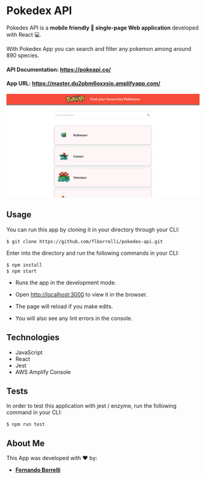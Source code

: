 # Pokedex API
Pokedex API is a **mobile friendly :iphone: single-page Web application** developed with React :computer:.  

With Pokedex App you can search and filter any pokemon among around 890 species.

#### API Documentation: https://pokeapi.co/

#### App URL: https://master.du2pbm6oxxsio.amplifyapp.com/

![](/public/images/home.png)

## Usage

You can run this app by cloning it in your directory through your CLI:

```
$ git clone https://github.com/flborrelli/pokedex-api.git
```

Enter into the directory and run the following commands in your CLI:
```
$ npm install
$ npm start
```

- Runs the app in the development mode.

- Open [http://localhost:3000](http://localhost:3000) to view it in the browser.

- The page will reload if you make edits.

- You will also see any lint errors in the console.

## Technologies

- JavaScript
- React
- Jest
- AWS Amplify Console

## Tests

In order to test this application with jest / enzyme, run the following command in your CLI:

```
$ npm run test
```

## About Me

This App was developed with :heart: by:

- [**Fernando Borrelli**](https://github.com/flborrelli)




